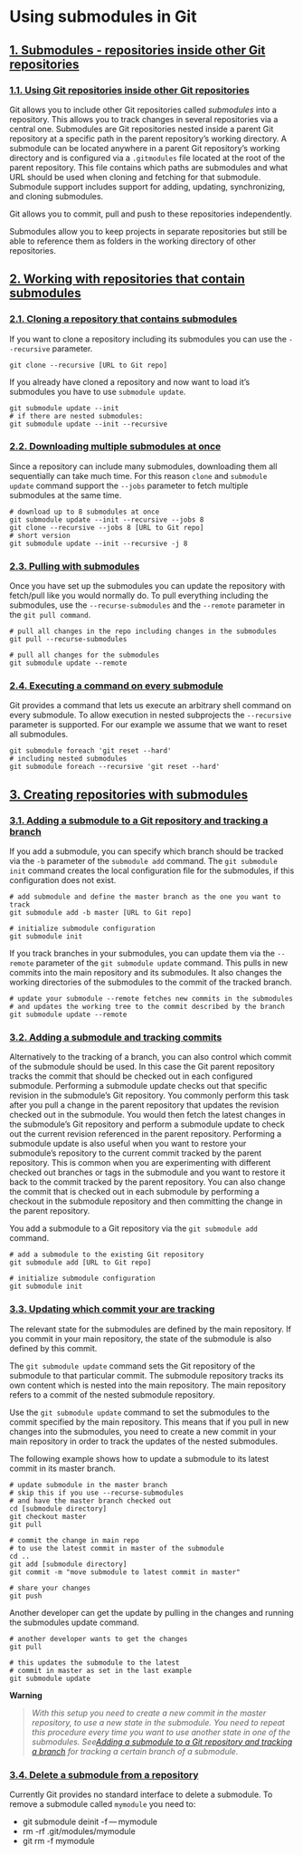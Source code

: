 # Using submodules in Git

## [1. Submodules - repositories inside other Git repositories](https://www.vogella.com/tutorials/GitSubmodules/article.html#submodules)

### [1.1. Using Git repositories inside other Git repositories](https://www.vogella.com/tutorials/GitSubmodules/article.html#using-git-repositories-inside-other-git-repositories)

Git allows you to include other Git repositories called _submodules_ into a repository. This allows you to track changes in several repositories via a central one. Submodules are Git repositories nested inside a parent Git repository at a specific path in the parent repository’s working directory. A submodule can be located anywhere in a parent Git repository’s working directory and is configured via a `.gitmodules` file located at the root of the parent repository. This file contains which paths are submodules and what URL should be used when cloning and fetching for that submodule. Submodule support includes support for adding, updating, synchronizing, and cloning submodules.

Git allows you to commit, pull and push to these repositories independently.

Submodules allow you to keep projects in separate repositories but still be able to reference them as folders in the working directory of other repositories.

## [2. Working with repositories that contain submodules](https://www.vogella.com/tutorials/GitSubmodules/article.html#working-with-repositories-that-contain-submodules)

### [2.1. Cloning a repository that contains submodules](https://www.vogella.com/tutorials/GitSubmodules/article.html#cloning-a-repository-that-contains-submodules)

If you want to clone a repository including its submodules you can use the `--recursive` parameter.

```
git clone --recursive [URL to Git repo]
```

If you already have cloned a repository and now want to load it’s submodules you have to use `submodule update`.

```
git submodule update --init
# if there are nested submodules:
git submodule update --init --recursive
```

### [2.2. Downloading multiple submodules at once](https://www.vogella.com/tutorials/GitSubmodules/article.html#downloading-multiple-submodules-at-once)

Since a repository can include many submodules, downloading them all sequentially can take much time. For this reason `clone` and `submodule update` command support the `--jobs` parameter to fetch multiple submodules at the same time.

```
# download up to 8 submodules at once
git submodule update --init --recursive --jobs 8
git clone --recursive --jobs 8 [URL to Git repo]
# short version
git submodule update --init --recursive -j 8
```

### [2.3. Pulling with submodules](https://www.vogella.com/tutorials/GitSubmodules/article.html#submodules_pulling)

Once you have set up the submodules you can update the repository with fetch/pull like you would normally do. To pull everything including the submodules, use the `--recurse-submodules` and the `--remote` parameter in the `git pull command`.

```
# pull all changes in the repo including changes in the submodules
git pull --recurse-submodules

# pull all changes for the submodules
git submodule update --remote
```

### [2.4. Executing a command on every submodule](https://www.vogella.com/tutorials/GitSubmodules/article.html#executing-a-command-on-every-submodule)

Git provides a command that lets us execute an arbitrary shell command on every submodule. To allow execution in nested subprojects the `--recursive` parameter is supported. For our example we assume that we want to reset all submodules.

```
git submodule foreach 'git reset --hard'
# including nested submodules
git submodule foreach --recursive 'git reset --hard'
```

## [3. Creating repositories with submodules](https://www.vogella.com/tutorials/GitSubmodules/article.html#creating-repositories-with-submodules)

### [3.1. Adding a submodule to a Git repository and tracking a branch](https://www.vogella.com/tutorials/GitSubmodules/article.html#submodules_trackbranch)

If you add a submodule, you can specify which branch should be tracked via the `-b` parameter of the `submodule add` command. The `git submodule init` command creates the local configuration file for the submodules, if this configuration does not exist.

```
# add submodule and define the master branch as the one you want to track
git submodule add -b master [URL to Git repo]

# initialize submodule configuration
git submodule init
```

If you track branches in your submodules, you can update them via the `--remote` parameter of the `git submodule update` command. This pulls in new commits into the main repository and its submodules. It also changes the working directories of the submodules to the commit of the tracked branch.

```
# update your submodule --remote fetches new commits in the submodules
# and updates the working tree to the commit described by the branch
git submodule update --remote
```

### [3.2. Adding a submodule and tracking commits](https://www.vogella.com/tutorials/GitSubmodules/article.html#submodules_adding)

Alternatively to the tracking of a branch, you can also control which commit of the submodule should be used. In this case the Git parent repository tracks the commit that should be checked out in each configured submodule. Performing a submodule update checks out that specific revision in the submodule’s Git repository. You commonly perform this task after you pull a change in the parent repository that updates the revision checked out in the submodule. You would then fetch the latest changes in the submodule’s Git repository and perform a submodule update to check out the current revision referenced in the parent repository. Performing a submodule update is also useful when you want to restore your submodule’s repository to the current commit tracked by the parent repository. This is common when you are experimenting with different checked out branches or tags in the submodule and you want to restore it back to the commit tracked by the parent repository. You can also change the commit that is checked out in each submodule by performing a checkout in the submodule repository and then committing the change in the parent repository.

You add a submodule to a Git repository via the `git submodule add` command.

```
# add a submodule to the existing Git repository
git submodule add [URL to Git repo]

# initialize submodule configuration
git submodule init
```

### [3.3. Updating which commit your are tracking](https://www.vogella.com/tutorials/GitSubmodules/article.html#submodules_track)

The relevant state for the submodules are defined by the main repository. If you commit in your main repository, the state of the submodule is also defined by this commit.

The `git submodule update` command sets the Git repository of the submodule to that particular commit. The submodule repository tracks its own content which is nested into the main repository. The main repository refers to a commit of the nested submodule repository.

Use the `git submodule update` command to set the submodules to the commit specified by the main repository. This means that if you pull in new changes into the submodules, you need to create a new commit in your main repository in order to track the updates of the nested submodules.

The following example shows how to update a submodule to its latest commit in its master branch.

```
# update submodule in the master branch
# skip this if you use --recurse-submodules
# and have the master branch checked out
cd [submodule directory]
git checkout master
git pull

# commit the change in main repo
# to use the latest commit in master of the submodule
cd ..
git add [submodule directory]
git commit -m "move submodule to latest commit in master"

# share your changes
git push
```

Another developer can get the update by pulling in the changes and running the submodules update command.

```
# another developer wants to get the changes
git pull

# this updates the submodule to the latest
# commit in master as set in the last example
git submodule update
```

**Warning**

> _With this setup you need to create a new commit in the master repository, to use a new state in the submodule. You need to repeat this procedure every time you want to use another state in one of the submodules. See[Adding a submodule to a Git repository and tracking a branch](https://www.vogella.com/tutorials/GitSubmodules/article.html#submodules_trackbranch) for tracking a certain branch of a submodule._

### [3.4. Delete a submodule from a repository](https://www.vogella.com/tutorials/GitSubmodules/article.html#delete-a-submodule-from-a-repository)

Currently Git provides no standard interface to delete a submodule. To remove a submodule called `mymodule` you need to:

- git submodule deinit -f — mymodule
- rm -rf .git/modules/mymodule
- git rm -f mymodule
